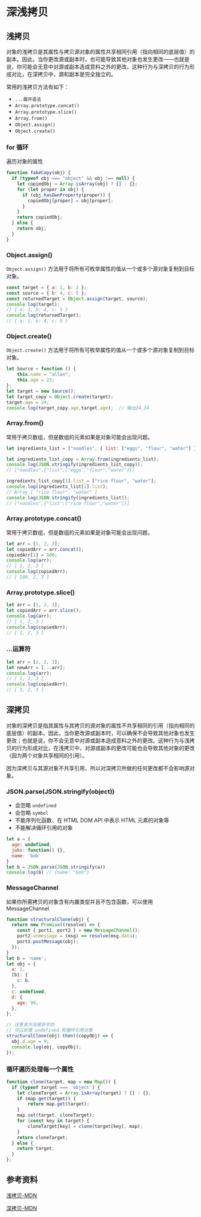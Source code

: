 # 深浅拷贝

## 浅拷贝

对象的浅拷贝是其属性与拷贝源对象的属性共享相同引用（指向相同的底层值）的副本。因此，当你更改源或副本时，也可能导致其他对象也发生更改——也就是说，你可能会无意中对源或副本造成意料之外的更改。这种行为与深拷贝的行为形成对比，在深拷贝中，源和副本是完全独立的。

常用的浅拷贝方法有如下：

- `...展开语法`
- `Array.prototype.concat()`
- `Array.prototype.slice()`
- `Array.from()`
- `Object.assign()`
- `Object.create()`

### for 循环

遍历对象的属性

```js
function fakeCopy(obj) {
  if (typeof obj === "object" && obj !== null) {
    let copiedObj = Array.isArray(obj) ? [] : {};
    for (let proper in obj) {
      if (obj.hasOwnProperty(proper)) {
        copiedObj[proper] = obj[proper];
      }
    }
    return copiedObj;
  } else {
    return obj;
  }
}
```

### Object.assign()

`Object.assign()` 方法用于将所有可枚举属性的值从一个或多个源对象复制到目标对象。

```js
const target = { a: 1, b: 2 };
const source = { b: 4, c: 5 };
const returnedTarget = Object.assign(target, source);
console.log(target);
// { a: 1, b: 4, c: 5 }
console.log(returnedTarget);
// { a: 1, b: 4, c: 5 }
```

### Object.create()

`Object.create()` 方法用于将所有可枚举属性的值从一个或多个源对象复制到目标对象。

```js
let Source = function () {
    this.name = "allan";
    this.age = 23;
};
let target = new Source();
let target_copy = Object.create(target);
target.age = 24;
console.log(target_copy.age,target.age);  // 输出24,24
```

### Array.from()

常用于拷贝数组，但是数组的元素如果是对象可能会出现问题。

```js
let ingredients_list = ["noodles", { list: ["eggs", "flour", "water"] }];

let ingredients_list_copy = Array.from(ingredients_list);
console.log(JSON.stringify(ingredients_list_copy));
// ["noodles",{"list":["eggs","flour","water"]}]

ingredients_list_copy[1].list = ["rice flour", "water"];
console.log(ingredients_list[1].list);
// Array [ "rice flour", "water" ]
console.log(JSON.stringify(ingredients_list));
// ["noodles",{"list":["rice flour","water"]}]
```

### Array.prototype.concat()

常用于拷贝数组，但是数组的元素如果是对象可能会出现问题。

```js
let arr = [1, 2, 3];
let copiedArr = arr.concat();
copiedArr[1] = 100;
console.log(arr);
// [ 1, 2, 3 ]
console.log(copiedArr);
// [ 100, 2, 3 ]
```

### Array.prototype.slice()

```js
let arr = [1, 2, 3];
let copiedArr = arr.slice();
console.log(arr);
// [ 1, 2, 3 ]
console.log(copiedArr);
// [ 1, 2, 3 ]
```

### ...运算符

```js
let arr = [1, 2, 3];
let newArr = [...arr];
console.log(arr);
// [ 1, 2, 3 ]
console.log(copiedArr);
// [ 1, 2, 3 ]
```

## 深拷贝

对象的深拷贝是指其属性与其拷贝的源对象的属性不共享相同的引用（指向相同的底层值）的副本。因此，当你更改源或副本时，可以确保不会导致其他对象也发生更改；也就是说，你不会无意中对源或副本造成意料之外的更改。这种行为与浅拷贝的行为形成对比，在浅拷贝中，对源或副本的更改可能也会导致其他对象的更改（因为两个对象共享相同的引用）。

因为深拷贝与其源对象不共享引用，所以对深拷贝所做的任何更改都不会影响源对象。

### JSON.parse(JSON.stringify(object))

- 会忽略 `undefined`
- 会忽略 `symbol`
- 不能序列化函数、在 HTML DOM API 中表示 HTML 元素的对象等
- 不能解决循环引用的对象

```js
let a = {
  age: undefined,
  jobs: function() {},
  name: 'bob'
}
let b = JSON.parse(JSON.stringify(a))
console.log(b) // {name: "bob"}
```

### MessageChannel

如果你所需拷贝的对象含有内置类型并且不包含函数，可以使用 MessageChannel

```js
function structuralClone(obj) {
  return new Promise((resolve) => {
    const { port1, port2 } = new MessageChannel();
    port2.onmessage = (msg) => resolve(msg.data);
    port1.postMessage(obj);
  });
}
let b = 'name';
let obj = {
  a: 1,
  [b]: {
    c: b,
  },
  c: undefined,
  d: {
    age: 99,
  },
};

// 注意该方法是异步的
// 可以处理 undefined 和循环引用对象
structuralClone(obj).then((copyObj) => {
  obj.d.age = 9;
  console.log(obj, copyObj);
});
```

### 循环遍历处理每一个属性

```js
function clone(target, map = new Map()) {
  if (typeof target === 'object') {
    let cloneTarget = Array.isArray(target) ? [] : {};
    if (map.get(target)) {
        return map.get(target);
    }
    map.set(target, cloneTarget);
    for (const key in target) {
        cloneTarget[key] = clone(target[key], map);
    }
    return cloneTarget;
  } else {
    return target;
  }
};
```

## 参考资料

[浅拷贝-MDN](https://developer.mozilla.org/zh-CN/docs/Glossary/Shallow_copy)

[深拷贝-MDN](https://developer.mozilla.org/zh-CN/docs/Glossary/Deep_copy)
